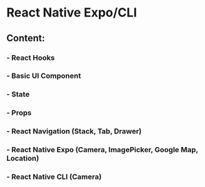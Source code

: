 # React Native Expo/CLI

## Content:

### - React Hooks
### - Basic UI Component
### - State
### - Props
### - React Navigation (Stack, Tab, Drawer)
### - React Native Expo (Camera, ImagePicker, Google Map, Location)
### - React Native CLI (Camera)

